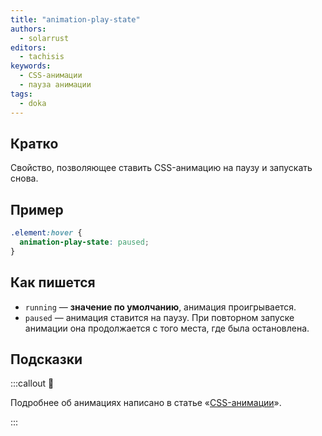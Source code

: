 ```yaml
---
title: "animation-play-state"
authors:
  - solarrust
editors:
  - tachisis
keywords:
  - CSS-анимации
  - пауза анимации
tags:
  - doka
---
```


## Кратко

Свойство, позволяющее ставить CSS-анимацию на паузу и запускать снова.

## Пример

```css
.element:hover {
  animation-play-state: paused;
}
```

## Как пишется

- `running` — **значение по умолчанию**, анимация проигрывается.
- `paused` — анимация ставится на паузу. При повторном запуске анимации она продолжается с того места, где была остановлена.

## Подсказки

:::callout 🦄

Подробнее об анимациях написано в статье «[CSS-анимации](/css/animation)».

:::
